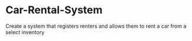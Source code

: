 # Car-Rental-System
Create a system that registers renters and allows them to rent a car from a select inventory
